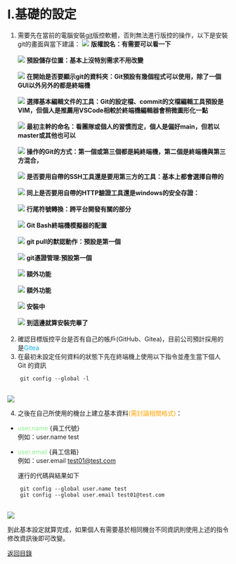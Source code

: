 # I.基礎的設定

1. 需要先在當前的電腦安裝[git](https://git-scm.com/)版控軟體，否則無法進行版控的操作，以下是安裝git的畫面與當下建議：
![](./BasicSetting1.png)
**版權說名：有需要可以看一下**<br><br>
![](./BasicSetting2.png)
**預設儲存位置：基本上沒特別需求不用改變**<br><br>
![](./BasicSetting3.png)
**在開始是否要顯示git的資料夾：Git預設有幾個程式可以使用，除了一個GUI以外另外的都是終端機**<br><br>
![](./BasicSetting4.png)
**選擇基本編輯文件的工具：Git的設定檔、commit的文檔編輯工具預設是VIM，但個人是推薦用VSCode相較於終端機編輯器會稍微圖形化一點**<br><br>
![](./BasicSetting5.png)
**最初主幹的命名：看團隊或個人的習慣而定，個人是偏好main，但若以master或其他也可以**<br><br>
![](./BasicSetting6.png)
**操作的Git的方式：第一個或第三個都是純終端機，第二個是終端機與第三方混合，**<br><br>
![](./BasicSetting7.png)
**是否要用自帶的SSH工具還是要用第三方的工具：基本上都會選擇自帶的**<br><br>
![](./BasicSetting8.png)
**同上是否要用自帶的HTTP驗證工具還是windows的安全存證：**<br><br>
![](./BasicSetting9.png)
**行尾符號轉換：跨平台開發有關的部分**<br><br>
![](./BasicSetting10.png)
**Git Bash終端機模擬器的配置**<br><br>
![](./BasicSetting11.png)
**git pull的默認動作：預設是第一個**<br><br>
![](./BasicSetting12.png)
**git憑證管理:預設第一個**<br><br>
![](./BasicSetting13.png)
**額外功能**<br><br>
![](./BasicSetting14.png)
**額外功能**<br><br>
![](./BasicSetting15.png)
**安裝中**<br><br>
![](./BasicSetting16.png)
**到這邊就算安裝完畢了**<br><br>
2. 確認目標版控平台是否有自己的帳戶(GitHub、Gitea)，目前公司預計採用的是<font color=lighblue>Gitea</font>
3. 在最初未設定任何資料的狀態下先在終端機上使用以下指令並產生當下個人 Git 的資訊

```
    git config --global -l
```

<br/>![](./BasicSetting17.png)

4. 之後在自己所使用的機台上建立基本資料<font color=orange>(需討論相關格式)</font>：

-   <font color=lightGreen>user.name</font> {員工代號}<br>
    例如：user.name test
-   <font color=lightGreen>user.email</font> {員工信箱}<br>
    例如：user.email test01@test.com

    運行的代碼與結果如下

```
	git config --global user.name test
    git config --global user.email test01@test.com
```

<br> ![](./BasicSetting18.png)

到此基本設定就算完成，如果個人有需要基於相同機台不同資訊則使用上述的指令修改資訊後即可改變。

[返回目錄](../README.md)
